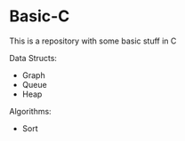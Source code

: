 # Basic-C
This is a repository with some basic stuff in C

Data Structs:
* Graph
* Queue
* Heap

Algorithms:
* Sort
